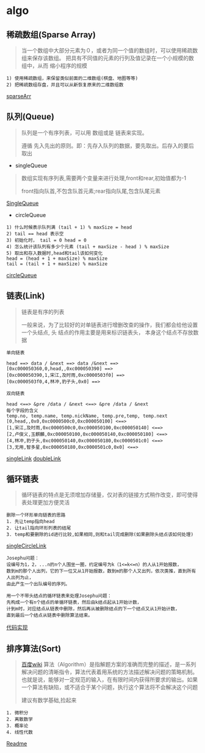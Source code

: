 # algo

## 稀疏数组(Sparse Array)

> 当一个数组中大部分元素为０，或者为同一个值的数组时，可以使用稀疏数组来保存该数组。
> 把具有不同值的元素的行列及值记录在一个小规模的数组中，从而 缩小程序的规模

```cgo
1) 使用稀疏数组，来保留类似前面的二维数组(棋盘、地图等等)
2) 把稀疏数组存盘，并且可以从新恢复原来的二维数组数
```
[sparseArr](sparseArr/main.go)

## 队列(Queue)

> 队列是一个有序列表，可以用 数组或是 链表来实现。
>
> 遵循 先入先出的原则。即：先存入队列的数据，要先取出。后存入的要后取出

- singleQueue

> 数组实现有序列表,需要两个变量来进行处理,front和rear,初始值都为-1
>
> front指向队首,不包含队首元素;rear指向队尾,包含队尾元素

[SingleQueue](queue/singleQueue.go)

- circleQueue

```cgo
1) 什么时候表示队列满 (tail + 1) % maxSize = head
2) tail == head 表示空
3) 初始化时， tail = 0 head = 0
4) 怎么统计该队列有多少个元素 (tail + maxSize - head ) % maxSize
5) 取出和存入数据时,head和tail该如何变化
head = (head + 1 + maxSize) % maxSize
tail = (tail + 1 + maxSize) % maxSize

```

[circleQueue](queue/circleQueue.go)


## 链表(Link)

> 链表是有序的列表
>
>一般来说，为了比较好的对单链表进行增删改查的操作，我们都会给他设置一个头结点, 头
 结点的作用主要是用来标识链表头， 本身这个结点不存放数据
 
 ```cgo
 单向链表
 
 head ==> data / &next ==> data /&next ==>
[0xc000050360,0,head,,0xc000050390] ==>
[0xc000050390,1,宋江,及时雨,0xc0000503f0] ==>
[0xc0000503f0,4,林冲,豹子头,0x0] ==>

双向链表

head <==> &pre /data / &next <==> &pre /data / &next
每个字段的含义
temp.no, temp.name, temp.nickName, temp.pre,temp, temp.next
[0,head,,0x0,0xc0000500c0,0xc000050100] <==>
[1,宋江,及时雨,0xc0000500c0,0xc000050100,0xc000050140] <==>
[2,卢俊义,玉麒麟,0xc000050100,0xc000050140,0xc000050180] <==>
[4,林冲,豹子头,0xc000050140,0xc000050180,0xc0000501c0] <==>
[3,无用,智多星,0xc000050180,0xc0000501c0,0x0] <==>
```

[singleLink](link/singlelink.go)
[doubleLink](link/doubleLink.go)

## 循环链表

> 循环链表的特点是无须增加存储量，仅对表的链接方式稍作改变，即可使得表处理更加方便灵活

```
删除一个环形单向链表的思路
1. 先让temp指向head
2. 让tail指向环形列表的结尾
3. temp和要删除的id进行比较,如果相同,则和tail完成删除(如果删除头结点该如何处理)

```

[singleCircleLink](link/singleCirclelink.go)

```cgo
Josephu问题：
设编号为1，2，...n的n个人围坐一圈，约定编号为k（1<=k<=n）的人从1开始报数，
数到m的那个人出列，它的下一位又从1开始报数，数到m的那个人又出列，依次类推，直到所有人出列为止，
由此产生一个出队编号的序列。

用一个不带头结点的循环链表来处理Josephu问题：
先构成一个有n个结点的单循环链表，然后由k结点起从1开始计数，
计到m时，对应结点从链表中删除，然后再从被删除结点的下一个结点又从1开始计数，
直到最后一个结点从链表中删除算法结束。

```

[代码实现](link/josephu.go)

## 排序算法(Sort)
> [百度wiki](https://baike.baidu.com/item/算法) 算法（Algorithm）是指解题方案的准确而完整的描述，是一系列解决问题的清晰指令，算法代表着用系统的方法描述解决问题的策略机制。也就是说，能够对一定规范的输入，在有限时间内获得所要求的输出。如果一个算法有缺陷，或不适合于某个问题，执行这个算法将不会解决这个问题 
> 
> 建议有数学基础,捡起来

```cgo
1. 微积分
2. 离散数学
3. 概率论
4. 线性代数
```


[Readme](sort/Readme.md)